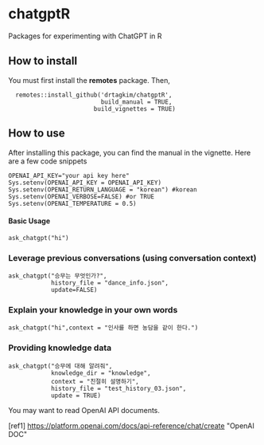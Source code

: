 # chatgptR
Packages for experimenting with ChatGPT in R

## How to install

You must first install the **remotes** package. Then,

```{r}
  remotes::install_github('drtagkim/chatgptR',
                          build_manual = TRUE,
                        build_vignettes = TRUE)
```

## How to use

After installing this package, you can find the manual in the vignette. Here are a few code snippets


```{r,eval=FALSE}
OPENAI_API_KEY="your api key here"
Sys.setenv(OPENAI_API_KEY = OPENAI_API_KEY)
Sys.setenv(OPENAI_RETURN_LANGUAGE = "korean") #korean
Sys.setenv(OPENAI_VERBOSE=FALSE) #or TRUE
Sys.setenv(OPENAI_TEMPERATURE = 0.5)
```

#### Basic Usage
```{r, eval=FALSE}
ask_chatgpt("hi")
```

### Leverage previous conversations (using conversation context)
```{r, eval=FALSE}
ask_chatgpt("승무는 무엇인가?",
            history_file = "dance_info.json",
            update=FALSE)
```

### Explain your knowledge in your own words
```{r, eval=FALSE}
ask_chatgpt("hi",context = "인사를 하면 농담을 같이 한다.")
```

### Providing knowledge data
```{r, eval=FALSE}
ask_chatgpt("승무에 대해 알려줘",
            knowledge_dir = "knowledge",
            context = "친절히 설명하기",
            history_file = "test_history_03.json",
            update = TRUE)
```

You may want to read OpenAI API documents.

[ref1] https://platform.openai.com/docs/api-reference/chat/create "OpenAI DOC"
